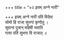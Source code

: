 +++
title = "०२ इयम् अग्ने नारी"

+++
इयम् अग्ने नारी पतिं विदेष्ट  
सोमो हि राजा सुभगां कृणोतु ।  
सुवाना पुत्रान् महिषी भवाति  
गत्वा पतिं सुभगा वि राजात् ॥